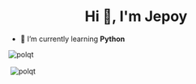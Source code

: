 <h1 align="center">Hi 👋, I'm Jepoy</h1>

- 🌱 I’m currently learning **Python**

<p><img align="center" src="https://github-readme-stats.vercel.app/api/top-langs?username=polqt&show_icons=true&locale=en&layout=compact" alt="polqt" /></p>

<p>&nbsp;<img align="center" src="https://github-readme-stats.vercel.app/api?username=polqt&show_icons=true&locale=en" alt="polqt" /></p>
